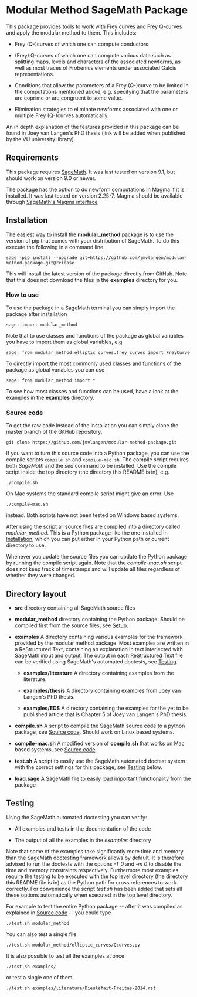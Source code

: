 # Modular Method SageMath Package
This package provides tools to work with Frey curves and Frey Q-curves
and apply the modular method to them. This includes:

- Frey (Q-)curves of which one can compute conductors

- (Frey) Q-curves of which one can compute various data such as
  splitting maps, levels and characters of the associated newforms, as
  well as most traces of Frobenius elements under associated Galois
  representations.

- Conditions that allow the parameters of a Frey (Q-)curve to be
  limited in the computations mentioned above, e.g. specifying that
  the parameters are coprime or are congruent to some value.

- Elimination strategies to eliminate newforms associated with one or
  multiple Frey (Q-)curves automatically.

An in depth explanation of the features provided in this package can
be found in Joey van Langen's PhD thesis (link will be added when
published by the VU university library).

## Requirements
This package requires [SageMath](http://ww.sagemath.org/). It was last
tested on version 9.1, but should work on version 9.0 or newer.

The package has the option to do newform computations in
[Magma](http://magma.maths.usyd.edu.au/magma) if it is installed. It
was last tested on version 2.25-7. Magma should be available through
[SageMath's Magma interface](http://doc.sagemath.org/html/en/reference/interfaces/sage/interfaces/magma.html)

## Installation

The easiest way to install the **modular_method** package is to use
the version of pip that comes with your distribution of SageMath. To
do this execute the following in a command line.

    sage -pip install --upgrade git+https://github.com/jmvlangen/modular-method-package.git@release

This will install the latest version of the package directly from
GitHub. Note that this does not download the files in the **examples**
directory for you.

### How to use

To use the package in a SageMath terminal you can simply import the
package after installation

    sage: import modular_method

Note that to use classes and functions of the package as global
variables you have to import them as global variables, e.g.

	sage: from modular_method.elliptic_curves.frey_curves import FreyCurve

To directly import the most commonly used classes and functions of the
package as global variables you can use

	sage: from modular_method import *

To see how most classes and functions can be used, have a look at the
examples in the **examples** directory.

### Source code

To get the raw code instead of the installation you can simply clone
the master branch of the GitHub repository.

    git clone https://github.com/jmvlangen/modular-method-package.git

If you want to turn this source code into a Python package, you can
use the compile scripts `compile.sh` and `compile-mac.sh`. The compile
script requires both *SageMath* and the *sed* command to be
installed. Use the compile script inside the top directory (the
directory this README is in), e.g.

    ./compile.sh

On Mac systems the standard compile script might give an error. Use

    ./compile-mac.sh

instead. Both scripts have not been tested on Windows based systems.

After using the script all source files are compiled into a directory
called *modular_method*. This is a Python package like the one
installed in [Installation](#Installation), which you can put either
in your Python path or current directory to use.

Whenever you update the source files you can update the Python package
by running the compile script again. Note that the *compile-mac.sh*
script does not keep track of timestamps and will update all files
regardless of whether they were changed.

## Directory layout

* **src** directory containing all SageMath source files

* **modular_method** directory containing the Python package. Should
  be compiled first from the source files, see [Setup](#Setup).

* **examples** A directory containing various examples for the
  framework provided by the modular method package. Most examples are
  written in a ReStructured Text, containing an explanation in text
  interjected with SageMath input and output. The output in each
  ReStructured Text file can be verified using SageMath's automated
  doctests, see [Testing](#Testing).

    * **examples/literature** A directory containing examples from the
      literature.

    * **examples/thesis** A directory containing examples from Joey van
      Langen's PhD thesis.

    * **examples/EDS** A directory containing the examples for the yet
      to be published article that is Chapter 5 of Joey van Langen's
      PhD thesis.

* **compile.sh** A script to compile the SageMath source code to a
  python package, see [Source code](#source-code). Should work on Linux based
  systems.

* **compile-mac.sh** A modified version of **compile.sh** that works
  on Mac based systems, see [Source code](#source-code).

* **test.sh** A script to easily use the SageMath automated doctest
  system with the correct settings for this package, see
  [Testing](#Testing) below.

* **load.sage** A SageMath file to easily load important functionality
  from the package

## Testing
Using the SageMath automated doctesting you can verify:

 - All examples and tests in the documentation of the code

 - The output of all the examples in the *examples* directory

Note that some of the examples take significantly more time and memory
than the SageMath doctesting framework allows by default. It is
therefore advised to run the doctests with the options *-T 0* and *-m
0* to disable the time and memory constraints
respectively. Furthermore most examples require the testing to be
executed with the top level directory (the directory this README file
is in) as the Python path for cross references to work correctly. For
convenience the script *test.sh* has been added that sets all these
options automatically when executed in the top level directory.

For example to test the entire Python package -- after it was compiled
as explained in [Source code](#source-code) -- you could type

    ./test.sh modular_method

You can also test a single file

    ./test.sh modular_method/elliptic_curves/Qcurves.py

It is also possible to test all the examples at once

	./test.sh examples/

or test a single one of them

	./test.sh examples/literature/Dieulefait-Freitas-2014.rst
